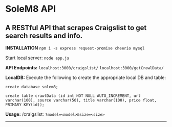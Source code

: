 # SoleM8 API
A RESTful API that scrapes Craigslist to get search results and info.
---
**INSTALLATION**
`npm i -s express request-promise cheerio mysql`

Start local server:
`node app.js`

**API Endpoints:** 
`localhost:3000/craigslist/`
`localhost:3000/getCrawlData/`

**LocalDB:**
Execute the following to create the appropriate local DB and table:

`create database solem8;`

`create table crawlData (id int NOT NULL AUTO_INCREMENT, url varchar(100), source varchar(50), title varchar(100), price float, PRIMARY KEY(id));`

**Usage:** 
/craigslist: `?model=<model>&size=<size>`

---


